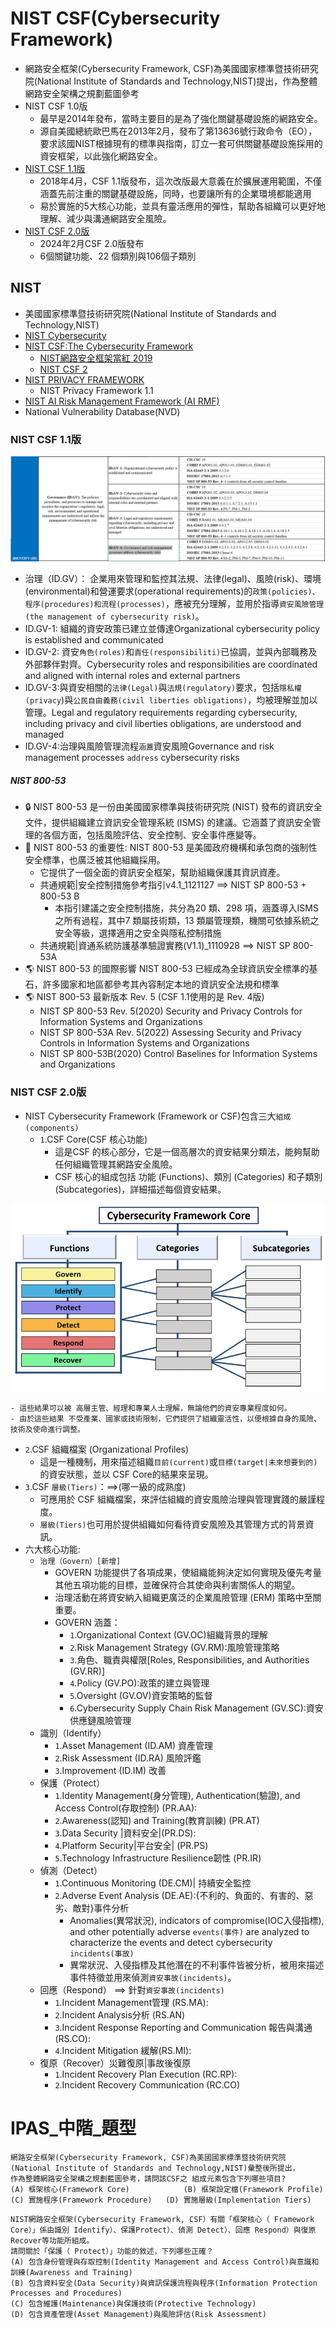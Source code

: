# NIST CSF(Cybersecurity Framework)
- 網路安全框架(Cybersecurity Framework, CSF)為美國國家標準暨技術研究院(National Institute of Standards and Technology,NIST)提出，作為整體網路安全架構之規劃藍圖參考
- NIST CSF 1.0版
  - 最早是2014年發布，當時主要目的是為了強化關鍵基礎設施的網路安全。
  - 源自美國總統歐巴馬在2013年2月，發布了第13636號行政命令（EO），要求該國NIST根據現有的標準與指南，訂立一套可供關鍵基礎設施採用的資安框架，以此強化網路安全。
- [NIST CSF 1.1版](NIST_CSF_v1_1_2018-04-16_framework_core.xlsx)
  - 2018年4月，CSF 1.1版發布，這次改版最大意義在於擴展運用範圍，不僅涵蓋先前注重的關鍵基礎設施，同時，也要讓所有的企業環境都能適用
  - 易於實施的5大核心功能，並具有靈活應用的彈性，幫助各組織可以更好地理解、減少與溝通網路安全風險。 
- [NIST CSF 2.0版](csf2.xlsx)
  - 2024年2月CSF 2.0版發布
  - 6個關鍵功能、22 個類別與106個子類別
## NIST
- 美國國家標準暨技術研究院(National Institute of Standards and Technology,NIST)
- [NIST Cybersecurity](https://www.nist.gov/cybersecurity)
- [NIST CSF:The Cybersecurity Framework](https://www.nist.gov/cyberframework)
  - [NIST網路安全框架當紅 2019](https://www.ithome.com.tw/article/133173)
  - [NIST CSF 2](https://today.ithome.com.tw/tags/nist-csf)
- [NIST PRIVACY FRAMEWORK](https://www.nist.gov/privacy-framework)
  - NIST Privacy Framework 1.1 
- [NIST AI Risk Management Framework (AI RMF)](https://www.nist.gov/itl/ai-risk-management-framework)
- National Vulnerability Database(NVD)

### NIST CSF 1.1版

![CSF1_1.png](CSF1_1.png)
- 治理（ID.GV）： 企業用來管理和監控其法規、法律(legal)、風險(risk)、環境(environmental)和營運要求(operational requirements)的`政策(policies)、程序(procedures)和流程(processes)`，應被充分理解，並用於指導`資安風險管理(the management of cybersecurity risk)`。
- ID.GV-1: 組織的資安政策已建立並傳達Organizational cybersecurity policy is established and communicated
- ID.GV-2: 資安`角色(roles)`和`責任(responsibiliti)`已協調，並與內部職務及外部夥伴對齊。Cybersecurity roles and responsibilities are coordinated and aligned with internal roles and external partners
- ID.GV-3:與資安相關的`法律(Legal)`與`法規(regulatory)`要求，包括`隱私權(privacy`)與`公民自由義務(civil liberties obligations)`，均被理解並加以管理。Legal and regulatory requirements regarding cybersecurity, including privacy and civil liberties obligations, are understood and managed
- ID.GV-4:治理與風險管理流程`涵蓋`資安風險Governance and risk management processes `address` cybersecurity risks

##### NIST 800-53 
- 🔒 NIST 800-53 是一份由美國國家標準與技術研究院 (NIST) 發布的資訊安全文件，提供組織建立資訊安全管理系統 (ISMS) 的建議。它涵蓋了資訊安全管理的各個方面，包括風險評估、安全控制、安全事件應變等。
- 🔐 NIST 800-53 的重要性: NIST 800-53 是美國政府機構和承包商的強制性安全標準，也廣泛被其他組織採用。
  - 它提供了一個全面的資訊安全框架，幫助組織保護其資訊資產。
  - 共通規範|安全控制措施參考指引v4.1_1121127 ==> NIST SP 800-53 + 800-53 B 
    - 本指引建議之安全控制措施，共分為20 類、298 項，涵蓋導入ISMS 之所有過程，其中7 類屬技術類，13 類屬管理類，機關可依據系統之安全等級，選擇適用之安全與隱私控制措施
  - 共通規範|資通系統防護基準驗證實務(V1.1)_1110928 ==> NIST SP 800-53A
- 🌎 NIST 800-53 的國際影響 NIST 800-53 已經成為全球資訊安全標準的基石，許多國家和地區都參考其內容制定本地的資訊安全法規和標準
- 🌎 NIST 800-53 最新版本 Rev. 5  (CSF 1.1使用的是 Rev. 4版)
  - NIST SP 800-53 Rev. 5(2020) Security and Privacy Controls for Information Systems and Organizations
  - NIST SP 800-53A Rev. 5(2022) Assessing Security and Privacy Controls in Information Systems and Organizations
  - NIST SP 800-53B(2020) Control Baselines for Information Systems and Organizations

### NIST CSF 2.0版 
- NIST Cybersecurity Framework (Framework or CSF)包含三大`組成(components)`
  - `1`.CSF Core(CSF 核心功能)
    - 這是CSF 的核心部分，它是一個高層次的資安結果分類法，能夠幫助任何組織管理其網路安全風險。
    - CSF 核心的組成包括 功能 (Functions)、類別 (Categories) 和子類別 (Subcategories)，詳細描述每個資安結果。

![CSF2_1.png](CSF2_1.png)
      
    - 這些結果可以被 高層主管、經理和專業人士理解，無論他們的資安專業程度如何。
    - 由於這些結果 不受產業、國家或技術限制，它們提供了組織靈活性，以便根據自身的風險、技術及使命進行調整。
  - `2`.CSF 組織檔案 (Organizational Profiles)
    - 這是一種機制，用來描述組織`目前(current)`或`目標(target|未來想要到的)`的資安狀態，並以 CSF Core的結果來呈現。
  - `3`.CSF `層級(Tiers)`：==>(哪一級的成熟度)
    - 可應用於 CSF 組織檔案，來評估組織的資安風險治理與管理實踐的嚴謹程度。
    - `層級(Tiers)`也可用於提供組織如何看待資安風險及其管理方式的背景資訊。
- 六大核心功能:
  - `治理（Govern）[新增]`
    - GOVERN 功能提供了各項成果，使組織能夠決定如何實現及優先考量其他五項功能的目標，並確保符合其使命與利害關係人的期望。
    - 治理活動在將資安納入組織更廣泛的企業風險管理 (ERM) 策略中至關重要。
    - GOVERN 涵蓋：
      - `1`.Organizational Context (GV.OC)組織背景的理解
      - `2`.Risk Management Strategy (GV.RM):風險管理策略
      - `3`.角色、職責與權限[Roles, Responsibilities, and Authorities (GV.RR)]
      - `4`.Policy (GV.PO):政策的建立與管理
      - `5`.Oversight (GV.OV)資安策略的監督 
      - `6`.Cybersecurity Supply Chain Risk Management (GV.SC):資安供應鏈風險管理
  - 識別（Identify）
    - `1`.Asset Management (ID.AM) 資產管理
    - `2`.Risk Assessment (ID.RA) 風險評鑑
    - `3`.Improvement (ID.IM) 改善
  - 保護（Protect）
    - `1`.Identity Management(身分管理), Authentication(驗證), and Access Control(存取控制) (PR.AA):
    - `2`.Awareness(認知) and Training(教育訓練) (PR.AT)
    - `3`.Data Security |資料安全|(PR.DS):
    - `4`.Platform Security|平台安全| (PR.PS)
    - `5`.Technology Infrastructure Resilience韌性 (PR.IR)
  - 偵測（Detect）
    - `1`.Continuous Monitoring (DE.CM)| 持續安全監控
    - `2`.Adverse Event Analysis (DE.AE):{不利的、負面的、有害的、惡劣、敵對}事件分析
      - Anomalies(異常狀況), indicators of compromise(IOC入侵指標), and other potentially adverse `events(事件)` are analyzed to characterize the events and detect cybersecurity `incidents(事故)`
      - 異常狀況、入侵指標及其他潛在的不利事件皆被分析，被用來描述事件特徵並用來偵測`資安事故(incidents)`。
  - 回應（Respond） ==> 針對`資安事故(incidents)`
    - `1`.Incident Management管理 (RS.MA):
    - `2`.Incident Analysis分析 (RS.AN)
    - `3`.Incident Response Reporting and Communication 報告與溝通 (RS.CO):
    - `4`.Incident Mitigation 緩解(RS.MI):
  - 復原（Recover）災難復原|事故後復原
    - `1`.Incident Recovery Plan Execution (RC.RP):
    - `2`.Incident Recovery Communication (RC.CO)

# IPAS_中階_題型
```
網路安全框架(Cybersecurity Framework, CSF)為美國國家標準暨技術研究院
(National Institute of Standards and Technology,NIST)彙整後所提出，
作為整體網路安全架構之規劃藍圖參考，請問該CSF之 組成元素包含下列哪些項目?
(A) 框架核心(Framework Core)            (B) 框架設定檔(Framework Profile)
(C) 實施程序(Framework Procedure)   (D) 實施層級(Implementation Tiers)
```

```
NIST網路安全框架(Cybersecurity Framework, CSF）有關「框架核心（ Framework Core）」係由識別 Identify）、保護Protect）、偵測 Detect）、回應 Respond）與復原 Recover等功能所組成。
請問關於「保護（ Protect）」功能的敘述，下列哪些正確？
(A) 包含身份管理與存取控制(Identity Management and Access Control)與意識和訓練(Awareness and Training)
(B) 包含資料安全(Data Security)與資訊保護流程與程序(Information Protection Processes and Procedures)
(C) 包含維護(Maintenance)與保護技術(Protective Technology)
(D) 包含資產管理(Asset Management)與風險評估(Risk Assessment)

```
